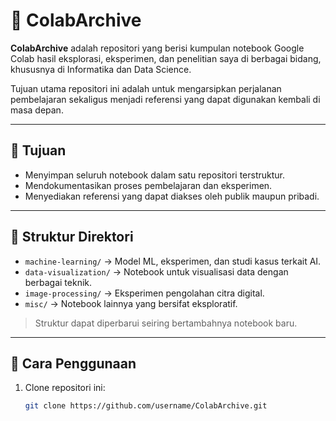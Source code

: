 # 📂 ColabArchive

**ColabArchive** adalah repositori yang berisi kumpulan notebook Google Colab hasil eksplorasi, eksperimen, dan penelitian saya di berbagai bidang, khususnya di Informatika dan Data Science.  

Tujuan utama repositori ini adalah untuk mengarsipkan perjalanan pembelajaran sekaligus menjadi referensi yang dapat digunakan kembali di masa depan.

---

## 📂 Tujuan
- Menyimpan seluruh notebook dalam satu repositori terstruktur.  
- Mendokumentasikan proses pembelajaran dan eksperimen.  
- Menyediakan referensi yang dapat diakses oleh publik maupun pribadi.  

---

## 📂 Struktur Direktori
- `machine-learning/` → Model ML, eksperimen, dan studi kasus terkait AI.  
- `data-visualization/` → Notebook untuk visualisasi data dengan berbagai teknik.  
- `image-processing/` → Eksperimen pengolahan citra digital.  
- `misc/` → Notebook lainnya yang bersifat eksploratif.  

> Struktur dapat diperbarui seiring bertambahnya notebook baru.

---

## 📂 Cara Penggunaan
1. Clone repositori ini:
   ```bash
   git clone https://github.com/username/ColabArchive.git
